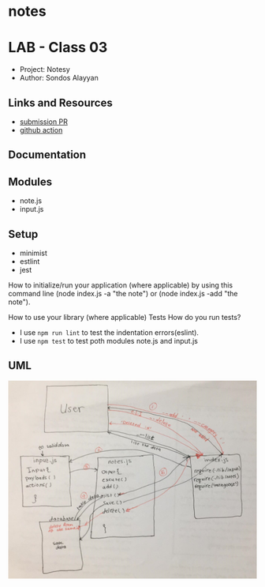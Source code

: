# notes

# LAB - Class 03
- Project: Notesy
- Author: Sondos Alayyan
## Links and Resources
- [submission PR](https://github.com/sondos-401-advanced-javascript/notes/pull/6)
- [github action](https://github.com/sondos-401-advanced-javascript/notes/actions)


## Documentation


## Modules
- note.js
- input.js


## Setup
- minimist 
- estlint
- jest


How to initialize/run your application (where applicable) by using this command line (node index.js -a "the note") or (node index.js -add "the note").

How to use your library (where applicable) Tests How do you run tests? 

- I use `npm run lint` to test the indentation errors(eslint).
- I use `npm test` to test poth modules note.js and input.js

## UML
![lab 01](./assest/lab02.jpg)